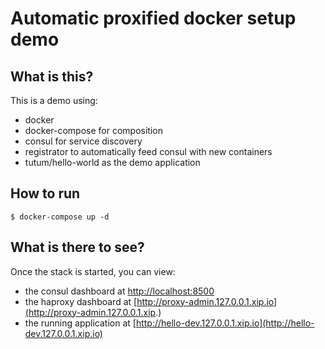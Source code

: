 Automatic proxified docker setup demo
======================================


## What is this?

This is a demo using:

* docker
* docker-compose for composition
* consul for service discovery
* registrator to automatically feed consul with new containers
* tutum/hello-world as the demo application

## How to run

```
$ docker-compose up -d
```

## What is there to see?

Once the stack is started, you can view:

* the consul dashboard at [http://localhost:8500](http://localhost:8500)
* the haproxy dashboard at [http://proxy-admin.127.0.0.1.xip.io](http://proxy-admin.127.0.0.1.xip.)
* the running application at [http://hello-dev.127.0.0.1.xip.io](http://hello-dev.127.0.0.1.xip.io)
